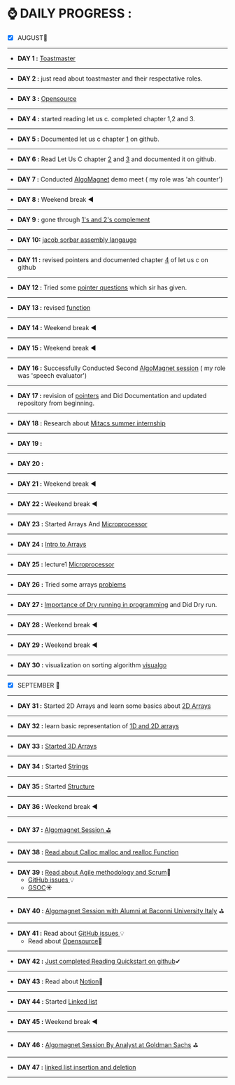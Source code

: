 # ⌚ DAILY PROGRESS :

- [x] AUGUST📆
--------------------------------------------------------------------------------------------------------------
- **DAY 1 :** [Toastmaster](https://franticallyspeaking.com/toastmasters-executive-committee-roles-and-responsibilities)

----------------------------------------------------------------------------------------------------------------------

- **DAY 2 :** just read about toastmaster and their respectative roles.

---------------------------------------------------------------------

- **DAY 3 :** [Opensource](https://opensource.guide/)

---------------------------------------------------

- **DAY 4 :** started reading let us c. completed chapter 1,2 and 3.
-----------------------------------------------------------------

- **DAY 5 :** Documented let us c chapter [1](https://github.com/cleanhand/phase-1-Mayurishinde27/blob/main/Let%20us%20c/chapter%201.md)  on github.

----------------------------------------------------

- **DAY 6 :** Read Let Us C chapter [2](https://github.com/cleanhand/phase-1-Mayurishinde27/blob/main/Let%20us%20c/chapter%202.md) and [3](https://github.com/cleanhand/phase-1-Mayurishinde27/blob/main/Let%20us%20c/chapter%203.md)
and documented it on github.

---------------------------------------------------------------------

- **DAY 7 :** Conducted [AlgoMagnet](https://github.com/cleanhand/phase-1-Mayurishinde27/blob/main/Algomagnet%20session/Session1.md) demo meet ( my role was 'ah counter')

-----------------------------------------------------------------------

- **DAY 8 :** Weekend break ◀

-----------------------------------------------------------------------

- **DAY 9 :** gone through [1's and 2's complement](https://www.geeksforgeeks.org/1s-2s-complement-binary-number/)

-----------------------------------------------------------------------

- **DAY 10:** [jacob sorbar assembly langauge](https://www.youtube.com/watch?v=iYRl50gtprA)

-----------------------------------------------------------------------

- **DAY 11 :** revised pointers and documented chapter [4](https://github.com/cleanhand/phase-1-Mayurishinde27/blob/main/Let%20us%20c/chapter%204.md) of let us c on github

-----------------------------------------------------------------------

- **DAY 12 :** Tried some [pointer questions](https://github.com/cleanhand/phase-1-Mayurishinde27/blob/main/Let%20us%20c/Pointers.pdf) which sir has given.

-----------------------------------------------------------------------

- **DAY 13 :** revised [function](https://github.com/cleanhand/phase-1-Mayurishinde27/blob/main/Let%20us%20c/chapter%204.md)

-----------------------------------------------------------------------

- **DAY 14 :** Weekend break ◀

-----------------------------------------------------------------------

- **DAY 15 :** Weekend break ◀

----------------------------------------------------------------------

- **DAY 16 :** Successfully Conducted Second [AlgoMagnet session](https://github.com/cleanhand/phase-1-Mayurishinde27/blob/main/Algomagnet%20session/session2.md) ( my role was 'speech evaluator')

-----------------------------------------------------------------------

- **DAY 17 :**  revision of [pointers](https://www.geeksforgeeks.org/pointers-in-c-and-c-set-1-introduction-arithmetic-and-array/) and Did Documentation and updated repository from beginning.

-----------------------------------------------------------------------

- **DAY 18 :** Research about [ Mitacs summer internship](https://github.com/cleanhand/phase-1-Mayurishinde27/blob/main/Internship/Mitacs%20internship.md)

-----------------------------------------------------------------------------------------------------------------------------------

- **DAY 19 :**

-----------------------------------------------------------------------------------------------------------------------------------

- **DAY 20 :**

-----------------------------------------------------------------------------------------------------------------------------------

- **DAY 21 :** Weekend break ◀

-----------------------------------------------------------------------------------------------------------------------------------

- **DAY 22 :** Weekend break ◀

-----------------------------------------------------------------------------------------------------------------------------------

- **DAY 23 :** Started Arrays And [Microprocessor](https://en.wikipedia.org/wiki/Microprocessor)

-----------------------------------------------------------------------------------------------------------------------------------
- **DAY 24 :** [Intro to Arrays](https://www.geeksforgeeks.org/introduction-to-arrays/)

-----------------------------------------------------------------------------------------
- **DAY 25 :** lecture1 [Microprocessor](https://www.youtube.com/watch?v=Xl2nWDcy0To)

-----------------------------------------------------------------------------------------
- **DAY 26 :** Tried some arrays [problems](https://www.geeksforgeeks.org/top-50-array-coding-problems-for-interviews/)

-----------------------------------------------------------------------------------------

- **DAY 27 :** [Importance of Dry running in programming](https://teachinglondoncomputing.org/dryrun/) and Did Dry run.
-----------------------------------------------------------------------------------------

- **DAY 28 :** Weekend break ◀

--------------------------------------------------------------------------------------------------
- **DAY 29 :** Weekend break ◀

---------------------------------------------------------------------------------------------------
- **DAY 30 :** visualization on sorting algorithm [visualgo](https://visualgo.net/en/sorting?slide=1)
 
 --------------------------------------------------------------------------------------------------

- [x] SEPTEMBER 📅

---------------------------------------------------------------------------------------------
- **DAY 31 :** Started 2D Arrays and learn some basics about [2D Arrays ](https://www.geeksforgeeks.org/multidimensional-arrays-c-cpp/)
----------------------------------------------------------------------------------------------------------------------

- **DAY 32 :** learn basic representation of [1D and 2D arrays](https://www.geeksforgeeks.org/difference-between-one-dimensional-and-two-dimensional-array/) 
---------------------------------------------------------------------------------------------------------------------------

- **DAY 33 :** [Started 3D Arrays](https://iq.opengenus.org/3d-array-in-c/)

-------------------------------------------------------------------------------------------------------------------------------
- **DAY 34 :** Started [Strings](https://en.cppreference.com/w/cpp/string/basic_string)

------------------------------------------------------------------------------------------------------------------------------
- **DAY 35 :** Started [Structure](https://en.cppreference.com/w/c/language/struct)  

---------------------------------------------------------------------------------------------
- **DAY 36 :** Weekend break ◀
---------------------------------------------------------------------------------------------
- **DAY 37 :** [Algomagnet Session ⛳](https://github.com/cleanhand/phase-1-Mayurishinde27/blob/main/Algomagnet%20session/session3.md)
-----------------------------------------------------------------------------------------
- **DAY 38 :** [Read about Calloc malloc and realloc Function](https://www.geeksforgeeks.org/dynamic-memory-allocation-in-c-using-malloc-calloc-free-and-realloc/)
-------------------------------------------------------------------------------------------------------------------------------------
- **DAY 39 :**  [Read about Agile methodology and Scrum](https://www.cprime.com/resources/what-is-agile-what-is-scrum/)🤔
  - [GitHub issues ](https://docs.github.com/en/issues/tracking-your-work-with-issues/about-issues)💡
  - [GSOC](https://summerofcode.withgoogle.com/)☀ 
               
--------------------------------------------------------------------------------------------------------------------------------------
- **DAY 40 :**  [Algomagnet Session with Alumni at Baconni University Italy](https://github.com/cleanhand/phase-1-Mayurishinde27/blob/main/AlgoMagnet%20session%20Baconni%20University%20Italy/First%20session.md) ⛳
--------------------------------------------------------------------------------------------------------------------------------
- **DAY 41 :** Read about [GitHub issues ](https://docs.github.com/en/issues/tracking-your-work-with-issues/about-issues)💡
  - Read about [Opensource](https://opensource.guide/)📖
--------------------------------------------------------------------------------------------------------------------------------
- **DAY 42 :** [Just completed Reading Quickstart on github](https://docs.github.com/en/get-started)✔
--------------------------------------------------------------------------------------------------------------------------------

- **DAY 43 :** Read about [Notion](https://en.wikipedia.org/wiki/Notion_(productivity_software))📖
--------------------------------------------------------------------------------------------------------
- **DAY 44 :** Started [Linked list](https://github.com/cleanhand/phase-1-Mayurishinde27/blob/main/Let%20us%20c/linked%20list.c)

----------------------------------------------------------------------------------------------------------------------------------
- **DAY 45 :** Weekend break ◀

-----------------------------------------------------------------------------------------------------------------------------------
- **DAY 46 :** [Algomagnet Session By Analyst at Goldman Sachs](https://github.com/cleanhand/phase-1-Mayurishinde27/blob/main/Algomagnet%20Rajat%20mittal%20sir%2019-09-2021/Analyst%20at%20Goldman%20Sachs.md) ⛳
-------------------------------------------------------------------------------------------------------------------------------
- **DAY 47 :** [linked list insertion and deletion](https://www.geeksforgeeks.org/linked-list-set-2-inserting-a-node/)
-------------------------------------------------------------------------------------------------
